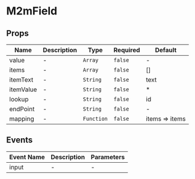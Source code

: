 # M2mField

## Props

<!-- @vuese:M2mField:props:start -->

|Name|Description|Type|Required|Default|
|---|---|---|---|---|
|value|-|`Array`|`false`|-|
|items|-|`Array`|`false`|[]|
|itemText|-|`String`|`false`|text|
|itemValue|-|`String`|`false`|*|
|lookup|-|`String`|`false`|id|
|endPoint|-|`String`|`false`|-|
|mapping|-|`Function`|`false`|items => items|

<!-- @vuese:M2mField:props:end -->


## Events

<!-- @vuese:M2mField:events:start -->

|Event Name|Description|Parameters|
|---|---|---|
|input|-|-|

<!-- @vuese:M2mField:events:end -->


